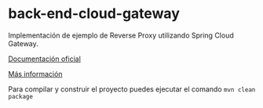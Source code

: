 # back-end-cloud-gateway

Implementación de ejemplo de Reverse Proxy utilizando Spring Cloud Gateway.

[Documentación oficial](https://cloud.spring.io/spring-cloud-gateway/reference/html/)

[Más información](https://www.baeldung.com/spring-cloud-gateway)

Para compilar y construir el proyecto puedes ejecutar el comando ``mvn clean package``
